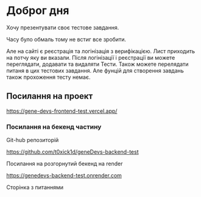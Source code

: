 # Доброг дня 

Хочу презентувати своє тестове завдання. 

Часу було обмаль тому не встиг все зробити. 

Але на сайті є реєстрація та логінізація з верифікацією. Лист приходить на потчу яку ви вказали. Після логінізації і реєстрації ви можете переглядати, додавати та видаляти Тести. Також можете перелядати питаня в цих тестових завдання. Але фунцій для створення завдань також прохоження тесту немає. 

## Посилання на проект 

https://gene-devs-frontend-test.vercel.app/

### Посилання на бекенд частину 

Git-hub репозиторій

https://github.com/t0xick1d/geneDevs-backend-test

Посилання на розгорнутий бекенд на render 

https://genedevs-backend-test.onrender.com

Сторінка з питаннями 

